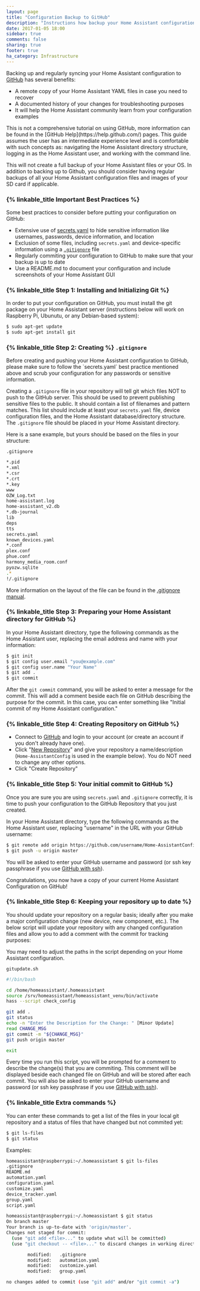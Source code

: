 ```yaml
---
layout: page
title: "Configuration Backup to GitHub"
description: "Instructions how backup your Home Assistant configuration to GitHub"
date: 2017-01-05 18:00
sidebar: true
comments: false
sharing: true
footer: true
ha_category: Infrastructure
---
```


Backing up and regularly syncing your Home Assistant configuration to [GitHub](http://GitHub.com) has several benefits:

- A remote copy of your Home Assistant YAML files in case you need to recover
- A documented history of your changes for troubleshooting purposes
- It will help the Home Assistant community learn from your configuration examples

<p class='note'>
This is not a comprehensive tutorial on using GitHub, more information can be found in the [GitHub Help](https://help.github.com/) pages.  This guide assumes the user has an intermediate experience level and is comfortable with such concepts as: navigating the Home Assistant directory structure, logging in as the Home Assistant user, and working with the command line.
</p>

<p class='note'>
This will not create a full backup of your Home Assistant files or your OS. In addition to backing up to Github, you should consider having regular backups of all your Home Assistant configuration files and images of your SD card if applicable.
</p>

### {% linkable_title Important Best Practices %}

Some best practices to consider before putting your configuration on GitHub:

- Extensive use of [secrets.yaml](https://home-assistant.io/topics/secrets/) to hide sensitive information like usernames, passwords, device information, and location
- Exclusion of some files, including `secrets.yaml` and device-specific information using a [`.gitignore`](https://git-scm.com/docs/gitignore) file
- Regularly commiting your configuration to GitHub to make sure that your backup is up to date
- Use a README.md to document your configuration and include screenshots of your Home Assistant GUI

### {% linkable_title Step 1: Installing and Initializing Git %}

In order to put your configuration on GitHub, you must install the git package on your Home Assistant server (instructions below will work on Raspberry Pi, Ubunutu, or any Debian-based system):

```bash
$ sudo apt-get update
$ sudo apt-get install git
```

### {% linkable_title Step 2: Creating %} `.gitignore` 

<p class='note warning'>
Before creating and pushing your Home Assistant configuration to GitHub, please make sure to follow the `secrets.yaml` best practice mentioned above and scrub your configuration for any passwords or sensitive information.
</p>

Creating a `.gitignore` file in your repository will tell git which files NOT to push to the GitHub server. This should be used to prevent publishing sensitive files to the public. It should contain a list of filenames and pattern matches. This list should include at least your `secrets.yaml` file, device configuration files, and the Home Assistant database/directory structure.  The `.gitignore` file should be placed in your Home Assistant directory.

Here is a sane example, but yours should be based on the files in your structure:

`.gitignore`

```bash
*.pid
*.xml
*.csr
*.crt
*.key
www
OZW_Log.txt
home-assistant.log
home-assistant_v2.db
*.db-journal
lib
deps
tts
secrets.yaml
known_devices.yaml
*.conf
plex.conf
phue.conf
harmony_media_room.conf
pyozw.sqlite
.*
!/.gitignore
```

More information on the layout of the file can be found in the [.gitignore manual](https://git-scm.com/docs/gitignore).

### {% linkable_title Step 3: Preparing your Home Assistant directory for GitHub %}

In your Home Assistant directory, type the following commands as the Home Assistant user, replacing the email address and name with your information:

```bash
$ git init
$ git config user.email "you@example.com"
$ git config user.name "Your Name"
$ git add .
$ git commit
```

After the `git commit` command, you will be asked to enter a message for the commit.  This will add a comment beside each file on GitHub describing the purpose for the commit.  In this case, you can enter something like "Initial commit of my Home Assistant configuration."

### {% linkable_title Step 4: Creating Repository on GitHub %}

- Connect to [GitHub](https://github.com) and login to your account (or create an account if you don't already have one).
- Click "[New Repository](https://github.com/new)" and give your repository a name/description (`Home-AssistantConfig` is used in the example below).  You do NOT need to change any other options.
- Click "Create Repository"

### {% linkable_title Step 5: Your initial commit to GitHub %}

Once you are sure you are using `secrets.yaml` and `.gitignore` correctly, it is time to push your configuration to the GitHub Repository that you just created.

In your Home Assistant directory, type the following commands as the Home Assistant user, replacing "username" in the URL with your GitHub username:

```bash
$ git remote add origin https://github.com/username/Home-AssistantConfig
$ git push -u origin master
```

You will be asked to enter your GitHub username and password (or ssh key passphrase if you use [GitHub with ssh](https://help.github.com/categories/ssh/)).

Congratulations, you now have a copy of your current Home Assistant Configuration on GitHub!

### {% linkable_title Step 6: Keeping your repository up to date %}

You should update your repository on a regular basis; ideally after you make a major configuration change (new device, new component, etc.). The below script will update your repository with any changed configuration files and allow you to add a comment with the commit for tracking purposes:

<p class='note'>
You may need to adjust the paths in the script depending on your Home Assistant configuration.
</p>

`gitupdate.sh`

```bash
#!/bin/bash

cd /home/homeassistant/.homeassistant
source /srv/homeassistant/homeassistant_venv/bin/activate
hass --script check_config

git add .
git status
echo -n "Enter the Description for the Change: " [Minor Update]
read CHANGE_MSG
git commit -m "${CHANGE_MSG}"
git push origin master

exit
```

Every time you run this script, you will be prompted for a comment to describe the change(s) that you are commiting. This comment will be displayed beside each changed file on GitHub and will be stored after each commit.  You will also be asked to enter your GitHub username and password (or ssh key passphrase if you use [GitHub with ssh](https://help.github.com/categories/ssh/)).

### {% linkable_title Extra commands %}

You can enter these commands to get a list of the files in your local git repository and a status of files that have changed but not commited yet:


```bash
$ git ls-files
$ git status
```
Examples:

```bash
homeassistant@raspberrypi:~/.homeassistant $ git ls-files    
.gitignore
README.md
automation.yaml
configuration.yaml
customize.yaml
device_tracker.yaml
group.yaml
script.yaml

homeassistant@raspberrypi:~/.homeassistant $ git status
On branch master
Your branch is up-to-date with 'origin/master'.
Changes not staged for commit:
  (use "git add <file>..." to update what will be committed)
  (use "git checkout -- <file>..." to discard changes in working directory)

        modified:   .gitignore
        modified:   automation.yaml
        modified:   customize.yaml
        modified:   group.yaml

no changes added to commit (use "git add" and/or "git commit -a")
```
